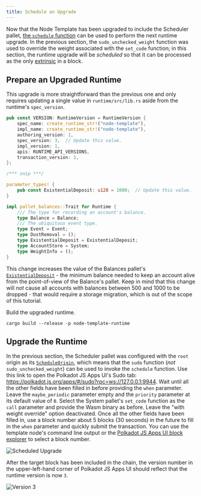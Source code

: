 ```yaml
---
title: Schedule an Upgrade
---
```


Now that the Node Template has been upgraded to include the Scheduler pallet,
[the `schedule` function](https://substrate.dev/rustdocs/v2.0.0-rc5/pallet_scheduler/enum.Call.html#variant.schedule)
can be used to perform the next runtime upgrade. In the previous section, the
`sudo_unchecked_weight` function was used to override the weight associated with the `set_code`
function; in this section, the runtime upgrade will be _scheduled_ so that it can be processed as
the only [extrinsic](../../knowledgebase/learn-substrate/extrinsics) in a block.

## Prepare an Upgraded Runtime

This upgrade is more straightforward than the previous one and only requires updating a single value
in `runtime/src/lib.rs` aside from the runtime's `spec_version`.

```rust
pub const VERSION: RuntimeVersion = RuntimeVersion {
	spec_name: create_runtime_str!("node-template"),
	impl_name: create_runtime_str!("node-template"),
	authoring_version: 1,
	spec_version: 3,  // Update this value.
	impl_version: 1,
	apis: RUNTIME_API_VERSIONS,
	transaction_version: 1,
};

/*** snip ***/

parameter_types! {
	pub const ExistentialDeposit: u128 = 1000;  // Update this value.
}

impl pallet_balances::Trait for Runtime {
	/// The type for recording an account's balance.
	type Balance = Balance;
	/// The ubiquitous event type.
	type Event = Event;
	type DustRemoval = ();
	type ExistentialDeposit = ExistentialDeposit;
	type AccountStore = System;
	type WeightInfo = ();
}
```

This change increases the value of the Balances pallet's
[`ExistentialDeposit`](../../knowledgebase/getting-started/glossary#existential-deposit) - the
minimum balance needed to keep an account alive from the point-of-view of the Balance's pallet. Keep
in mind that this change will _not_ cause all accounts with balances between 500 and 1000 to be
dropped - that would require a storage migration, which is out of the scope of this tutorial.

Build the upgraded runtime.

```shell
cargo build --release -p node-template-runtime
```

## Upgrade the Runtime

In the previous section, the Scheduler pallet was configured with the `root` origin as its
[`ScheduleOrigin`](https://substrate.dev/rustdocs/v2.0.0-rc5/pallet_scheduler/trait.Trait.html#associatedtype.ScheduleOrigin),
which means that the `sudo` function (_not_ `sudo_unchecked_weight`) can be used to invoke the
`schedule` function. Use this link to open the Polkadot JS Apps UI's Sudo tab:
https://polkadot.js.org/apps/#/sudo?rpc=ws://127.0.0.1:9944. Wait until all the other fields have
been filled in before providing the `when` parameter. Leave the `maybe_periodic` parameter empty and
the `priority` parameter at its default value of `0`. Select the System pallet's `set_code` function
as the `call` parameter and provide the Wasm binary as before. Leave the "with weight override"
option deactivated. Once all the other fields have been filled in, use a block number about 5 blocks
(30 seconds) in the future to fill in the `when` parameter and quickly submit the transaction. You
can use the template node's command line output or the
[Polkadot JS Apps UI block explorer](https://polkadot.js.org/apps/#/explorer?rpc=ws://127.0.0.1:9944)
to select a block number.

![Scheduled Upgrade](assets/tutorials/upgrade-a-chain/scheduled-upgrade.png)

After the target block has been included in the chain, the version number in the upper-left-hand
corner of Polkadot JS Apps UI should reflect that the runtime version is now `3`.

![Version 3](assets/tutorials/upgrade-a-chain/version-3.png)
